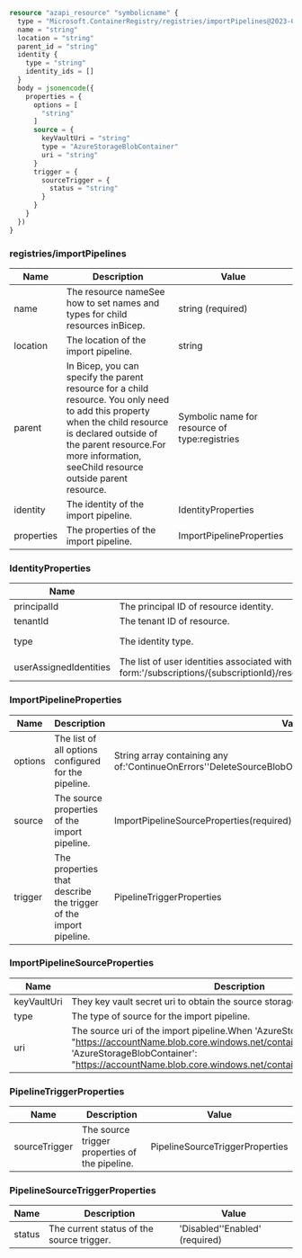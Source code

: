 ```terraform
resource "azapi_resource" "symbolicname" {
  type = "Microsoft.ContainerRegistry/registries/importPipelines@2023-01-01-preview"
  name = "string"
  location = "string"
  parent_id = "string"
  identity {
    type = "string"
    identity_ids = []
  }
  body = jsonencode({
    properties = {
      options = [
        "string"
      ]
      source = {
        keyVaultUri = "string"
        type = "AzureStorageBlobContainer"
        uri = "string"
      }
      trigger = {
        sourceTrigger = {
          status = "string"
        }
      }
    }
  })
}

```

### registries/importPipelines

| Name | Description | Value |
|-|-|-|
| name | The resource nameSee how to set names and types for child resources inBicep. | string (required) |
| location | The location of the import pipeline. | string |
| parent | In Bicep, you can specify the parent resource for a child resource. You only need to add this property when the child resource is declared outside of the parent resource.For more information, seeChild resource outside parent resource. | Symbolic name for resource of type:registries |
| identity | The identity of the import pipeline. | IdentityProperties |
| properties | The properties of the import pipeline. | ImportPipelineProperties |


### IdentityProperties

| Name | Description | Value |
|-|-|-|
| principalId | The principal ID of resource identity. | string |
| tenantId | The tenant ID of resource. | string |
| type | The identity type. | 'None''SystemAssigned''SystemAssigned, UserAssigned''UserAssigned' |
| userAssignedIdentities | The list of user identities associated with the resource. The user identitydictionary key references will be ARM resource ids in the form:'/subscriptions/{subscriptionId}/resourceGroups/{resourceGroupName}/providers/Microsoft.ManagedIdentity/userAssignedIdentities/{identityName}'. | object |


### ImportPipelineProperties

| Name | Description | Value |
|-|-|-|
| options | The list of all options configured for the pipeline. | String array containing any of:'ContinueOnErrors''DeleteSourceBlobOnSuccess''OverwriteBlobs''OverwriteTags' |
| source | The source properties of the import pipeline. | ImportPipelineSourceProperties(required) |
| trigger | The properties that describe the trigger of the import pipeline. | PipelineTriggerProperties |


### ImportPipelineSourceProperties

| Name | Description | Value |
|-|-|-|
| keyVaultUri | They key vault secret uri to obtain the source storage SAS token. | string (required) |
| type | The type of source for the import pipeline. | 'AzureStorageBlobContainer' |
| uri | The source uri of the import pipeline.When 'AzureStorageBlob': "https://accountName.blob.core.windows.net/containerName/blobName"When 'AzureStorageBlobContainer': "https://accountName.blob.core.windows.net/containerName" | string |


### PipelineTriggerProperties

| Name | Description | Value |
|-|-|-|
| sourceTrigger | The source trigger properties of the pipeline. | PipelineSourceTriggerProperties |


### PipelineSourceTriggerProperties

| Name | Description | Value |
|-|-|-|
| status | The current status of the source trigger. | 'Disabled''Enabled' (required) |



